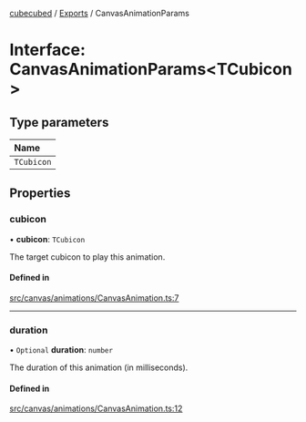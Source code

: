 [cubecubed](/reference/README.md) / [Exports](/reference/modules.md) / CanvasAnimationParams

# Interface: CanvasAnimationParams<TCubicon\>

## Type parameters

| Name |
| :------ |
| `TCubicon` |

## Properties

### cubicon

• **cubicon**: `TCubicon`

The target cubicon to play this animation.

#### Defined in

[src/canvas/animations/CanvasAnimation.ts:7](https://github.com/imaphatduc/cubecubed/blob/cb0c39f/src/canvas/animations/CanvasAnimation.ts#L7)

___

### duration

• `Optional` **duration**: `number`

The duration of this animation (in milliseconds).

#### Defined in

[src/canvas/animations/CanvasAnimation.ts:12](https://github.com/imaphatduc/cubecubed/blob/cb0c39f/src/canvas/animations/CanvasAnimation.ts#L12)
